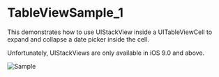 # TableViewSample_1
This demonstrates how to use UIStackView inside a UITableViewCell to expand and collapse a date picker inside the cell.


Unfortunately, UIStackViews are only available in iOS 9.0 and above.


![Sample](http://i.imgur.com/n2eCgIh.gif)
